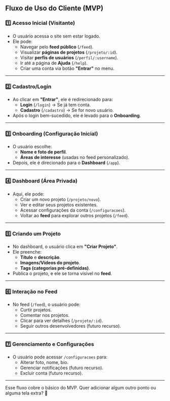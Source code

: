 ## **Fluxo de Uso do Cliente (MVP)**

### **1️⃣ Acesso Inicial (Visitante)**

- O usuário acessa o site sem estar logado.
- Ele pode:
  - Navegar pelo **feed público** (`/feed`).
  - Visualizar **páginas de projetos** (`/projeto/:id`).
  - Visitar **perfis de usuários** (`/perfil/:username`).
  - Ir até a página de **Ajuda** (`/help`).
  - Criar uma conta via botão **"Entrar"** no menu.

---

### **2️⃣ Cadastro/Login**

- Ao clicar em **"Entrar"**, ele é redirecionado para:
  - **Login** (`/login`) → Se já tem conta.
  - **Cadastro** (`/cadastro`) → Se for novo usuário.
- Após o login bem-sucedido, ele é levado para o **Onboarding**.

---

### **3️⃣ Onboarding (Configuração Inicial)**

- O usuário escolhe:
  - **Nome e foto de perfil**.
  - **Áreas de interesse** (usadas no feed personalizado).
- Depois, ele é direcionado para o **Dashboard** (`/app`).

---

### **4️⃣ Dashboard (Área Privada)**

- Aqui, ele pode:
  - Criar um novo projeto (`/projeto/novo`).
  - Ver e editar seus projetos existentes.
  - Acessar configurações da conta (`/configuracoes`).
  - Voltar ao **feed** para explorar outros projetos (`/feed`).

---

### **5️⃣ Criando um Projeto**

- No dashboard, o usuário clica em **"Criar Projeto"**.
- Ele preenche:
  - **Título** e **descrição**.
  - **Imagens/Vídeos do projeto**.
  - **Tags (categorias pré-definidas)**.
- Publica o projeto, e ele se torna visível no **feed**.

---

### **6️⃣ Interação no Feed**

- No feed (`/feed`), o usuário pode:
  - Curtir projetos.
  - Comentar nos projetos.
  - Clicar para ver detalhes (`/projeto/:id`).
  - Seguir outros desenvolvedores (futuro recurso).

---

### **7️⃣ Gerenciamento e Configurações**

- O usuário pode acessar `/configuracoes` para:
  - Alterar foto, nome, bio.
  - Gerenciar notificações (futuro recurso).
  - Excluir conta (futuro recurso).

---

Esse fluxo cobre o básico do MVP. Quer adicionar algum outro ponto ou alguma tela extra? 🚀
